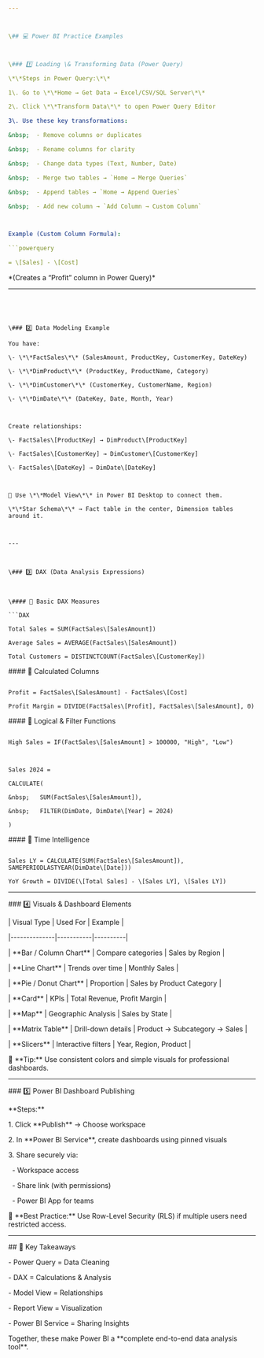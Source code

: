 ```yaml
---



\## 💻 Power BI Practice Examples



\### 1️⃣ Loading \& Transforming Data (Power Query)

\*\*Steps in Power Query:\*\*

1\. Go to \*\*Home → Get Data → Excel/CSV/SQL Server\*\*  

2\. Click \*\*Transform Data\*\* to open Power Query Editor  

3\. Use these key transformations:

&nbsp;  - Remove columns or duplicates  

&nbsp;  - Rename columns for clarity  

&nbsp;  - Change data types (Text, Number, Date)  

&nbsp;  - Merge two tables → `Home → Merge Queries`  

&nbsp;  - Append tables → `Home → Append Queries`  

&nbsp;  - Add new column → `Add Column → Custom Column`  



Example (Custom Column Formula):

```powerquery

= \[Sales] - \[Cost]

```

\*(Creates a “Profit” column in Power Query)\*



---
```




\### 2️⃣ Data Modeling Example

You have:

\- \*\*FactSales\*\* (SalesAmount, ProductKey, CustomerKey, DateKey)

\- \*\*DimProduct\*\* (ProductKey, ProductName, Category)

\- \*\*DimCustomer\*\* (CustomerKey, CustomerName, Region)

\- \*\*DimDate\*\* (DateKey, Date, Month, Year)



Create relationships:

\- FactSales\[ProductKey] → DimProduct\[ProductKey]

\- FactSales\[CustomerKey] → DimCustomer\[CustomerKey]

\- FactSales\[DateKey] → DimDate\[DateKey]



📌 Use \*\*Model View\*\* in Power BI Desktop to connect them.  

\*\*Star Schema\*\* → Fact table in the center, Dimension tables around it.



---



\### 3️⃣ DAX (Data Analysis Expressions)



\#### 🔹 Basic DAX Measures

```DAX

Total Sales = SUM(FactSales\[SalesAmount])

Average Sales = AVERAGE(FactSales\[SalesAmount])

Total Customers = DISTINCTCOUNT(FactSales\[CustomerKey])

```



\#### 🔹 Calculated Columns

```DAX

Profit = FactSales\[SalesAmount] - FactSales\[Cost]

Profit Margin = DIVIDE(FactSales\[Profit], FactSales\[SalesAmount], 0)

```



\#### 🔹 Logical \& Filter Functions

```DAX

High Sales = IF(FactSales\[SalesAmount] > 100000, "High", "Low")



Sales 2024 =

CALCULATE(

&nbsp;   SUM(FactSales\[SalesAmount]),

&nbsp;   FILTER(DimDate, DimDate\[Year] = 2024)

)

```



\#### 🔹 Time Intelligence

```DAX

Sales LY = CALCULATE(SUM(FactSales\[SalesAmount]), SAMEPERIODLASTYEAR(DimDate\[Date]))

YoY Growth = DIVIDE(\[Total Sales] - \[Sales LY], \[Sales LY])

```



---



\### 4️⃣ Visuals \& Dashboard Elements



| Visual Type | Used For | Example |

|--------------|-----------|----------|

| \*\*Bar / Column Chart\*\* | Compare categories | Sales by Region |

| \*\*Line Chart\*\* | Trends over time | Monthly Sales |

| \*\*Pie / Donut Chart\*\* | Proportion | Sales by Product Category |

| \*\*Card\*\* | KPIs | Total Revenue, Profit Margin |

| \*\*Map\*\* | Geographic Analysis | Sales by State |

| \*\*Matrix Table\*\* | Drill-down details | Product → Subcategory → Sales |

| \*\*Slicers\*\* | Interactive filters | Year, Region, Product |



📌 \*\*Tip:\*\* Use consistent colors and simple visuals for professional dashboards.



---



\### 5️⃣ Power BI Dashboard Publishing

\*\*Steps:\*\*

1\. Click \*\*Publish\*\* → Choose workspace  

2\. In \*\*Power BI Service\*\*, create dashboards using pinned visuals  

3\. Share securely via:

&nbsp;  - Workspace access  

&nbsp;  - Share link (with permissions)  

&nbsp;  - Power BI App for teams  



📌 \*\*Best Practice:\*\* Use Row-Level Security (RLS) if multiple users need restricted access.



---



\## 🧠 Key Takeaways

\- Power Query = Data Cleaning  

\- DAX = Calculations \& Analysis  

\- Model View = Relationships  

\- Report View = Visualization  

\- Power BI Service = Sharing Insights  



Together, these make Power BI a \*\*complete end-to-end data analysis tool\*\*.



